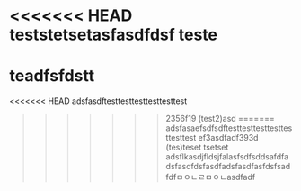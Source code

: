 <<<<<<< HEAD
teststetsetasfasdfdsf
teste
=======
# teadfsfdstt
<<<<<<< HEAD
adsfasdftesttesttesttesttesttest
>>>>>>> 2356f19 (test2)asd
=======
adsfasaefsdfsdftesttesttesttesttesttesttest
>>>>>>> ef3asdfadf393d (tes)teset
tsetset
adsflkasdjfldsjfalasfsdfsddsafdfadsfasdfdsfasdfadsfasdfasfdsfsadfdfㅁㅇㄴㄹㅁㅇㄴasdfadf